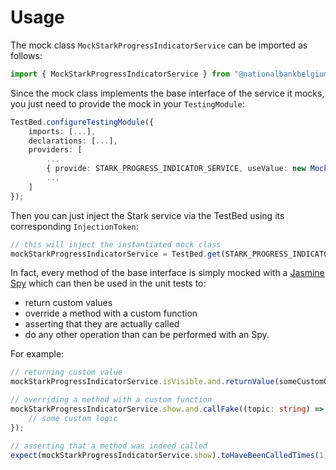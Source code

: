 # Usage

The mock class `MockStarkProgressIndicatorService` can be imported as follows:

```typescript
import { MockStarkProgressIndicatorService } from "@nationalbankbelgium/stark-ui/testing";
```

Since the mock class implements the base interface of the service it mocks, you just need to provide the mock in your `TestingModule`:

```typescript
TestBed.configureTestingModule({
    imports: [...],
    declarations: [...],
    providers: [
        ...
        { provide: STARK_PROGRESS_INDICATOR_SERVICE, useValue: new MockStarkProgressIndicatorService() },
        ...
    ]
});
```

Then you can just inject the Stark service via the TestBed using its corresponding `InjectionToken`:

```typescript
// this will inject the instantiated mock class
mockStarkProgressIndicatorService = TestBed.get(STARK_PROGRESS_INDICATOR_SERVICE);
```

In fact, every method of the base interface is simply mocked
with a [Jasmine Spy](https://jasmine.github.io/api/3.5/Spy.html) which can then be used in the unit tests to:

-   return custom values
-   override a method with a custom function
-   asserting that they are actually called
-   do any other operation than can be performed with an Spy.

For example:

```typescript
// returning custom value
mockStarkProgressIndicatorService.isVisible.and.returnValue(someCustomObservable);

// overriding a method with a custom function
mockStarkProgressIndicatorService.show.and.callFake((topic: string) => {
	// some custom logic
});

// asserting that a method was indeed called
expect(mockStarkProgressIndicatorService.show).toHaveBeenCalledTimes(1);
```
